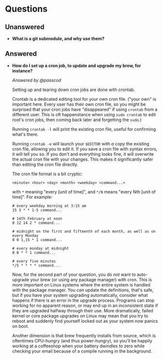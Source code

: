 # Questions

## Unanswered

- **What is a git submodule, and why use them?**

## Answered

- **How do I set up a cron job, to update and upgrade my brew, for instance?**

  _Answered by @passcod_

  Setting up and tearing down cron jobs are done with crontab.

  Crontab is a dedicated editing tool for your own cron file. ("your own" is
  important here. Every user has their own cron file, so you might be surprised
  that your cron jobs have "disappeared" if using `crontab` from a different user.
  This is oft happenstance when using `sudo crontab` to edit root's cron jobs,
  then coming back later and forgetting the `sudo`.)

  Running `crontab -l` will print the existing cron file, useful for confirming
  what's there.

  Running `crontab -e` will launch your `$EDITOR` with _a copy_ the existing cron
  file, allowing you to edit it. If you save a cron file with syntax errors, it
  will tell you so. If you don't and everything looks fine, it will overwrite the
  actual cron file with your changes. This makes it significantly safer than editing
  the cron file directly.

  The cron file format is a bit cryptic:

  ```
  <minute> <hour> <day> <month> <weekday> <command...>
  ```

  with `*` meaning "every [unit of time]", and `*/N` means "every Nth [unit of time]".
  For example:

  ```cron
  # every weekday morning at 3:15 am
  15 3 * * 1-5 command...

  # 14th February at noon
  0 12 14 2 * command...

  # midnight on the first and fifteenth of each month, as well as on every Monday
  0 0 1,15 * 1 command...

  # every monday at midnight
  0 0 * * 1 command...

  # every five minutes
  */5 * * * * command...
  ```

  Now, for the second part of your question, you do _not_ want to auto-upgrade
  your brew (or using any package manager) with cron. This is more important on
  Linux systems where the entire system is handled with the package manager. You
  _can_ update the definitions, that's safe, but if you have your system upgrading
  automatically, consider what happens if there is an error in the upgrade process.
  Programs can stop working for no apparent reason, or may end up in an inconsistent
  state if they are upgraded halfway through their use. More dramatically, failed
  kernel or core package upgrades on Linux may mean that you try to reboot and
  suddenly find yourself locked out as your system now panics on boot.

  Another dimension is that brew frequently installs from source, which is oftentimes
  CPU-hungry (and thus power-hungry), so you'll be happily working at a coffeeshop
  when your battery dwindles to zero while checking your email because of a compile
  running in the background.
